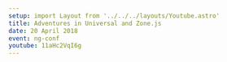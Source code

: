 ```yaml
---
setup: import Layout from '../../../layouts/Youtube.astro'
title: Adventures in Universal and Zone.js
date: 20 April 2018
event: ng-conf
youtube: 11aHc2VqI6g
---
```

